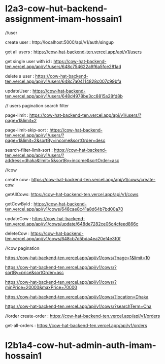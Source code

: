 # l2a3-cow-hut-backend-assignment-imam-hossain1

//user

create user :
http://localhost:5000/api/v1/auth/singup

get all users :
https://cow-hat-backend-ten.vercel.app/api/v1/users

get single user with id :
https://cow-hat-backend-ten.vercel.app/api/v1/users/648c754622a9f6a5fce281ad

delete a user :
https://cow-hat-backend-ten.vercel.app/api/v1/users/648c7a04114828c007c99bfa

updateUser : https://cow-hat-backend-ten.vercel.app/api/v1/users/648d4978be3cc8815a28fd8b

// users pagination search filter

page-limit : https://cow-hat-backend-ten.vercel.app/api/v1/users/?page=1&limit=2

page-limit-skip-sort : https://cow-hat-backend-ten.vercel.app/api/v1/users/?page=1&limit=2&sortBy=income&sortOrder=desc

search-filter-limit-sort : https://cow-hat-backend-ten.vercel.app/api/v1/users/?address=dhaka&limit=5&sortBy=income&sortOrder=asc


//cow 

create cow : https://cow-hat-backend-ten.vercel.app/api/v1/cows/create-cow

getAllCows: https://cow-hat-backend-ten.vercel.app/api/v1/cows

getCowById : https://cow-hat-backend-ten.vercel.app/api/v1/cows/648cae8c41a8d64b7bd00a70

updateCow : https://cow-hat-backend-ten.vercel.app/api/v1/cows/update/648de7282ce05c4cfeed866c

deleteCow : https://cow-hat-backend-ten.vercel.app/api/v1/cows/648cb7d5bda4ea20ef4e3f0f




//cow pagination

https://cow-hat-backend-ten.vercel.app/api/v1/cows/?page=1&limit=10

https://cow-hat-backend-ten.vercel.app/api/v1/cows/?sortBy=price&sortOrder=asc

https://cow-hat-backend-ten.vercel.app/api/v1/cows/?minPrice=20000&maxPrice=70000

https://cow-hat-backend-ten.vercel.app/api/v1/cows/?location=Dhaka

https://cow-hat-backend-ten.vercel.app/api/v1/cows/?searchTerm=Cha


//order
create-order : https://cow-hat-backend-ten.vercel.app/api/v1/orders

get-all-orders : https://cow-hat-backend-ten.vercel.app/api/v1/orders

# l2b1a4-cow-hut-admin-auth-imam-hossain1
